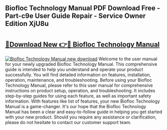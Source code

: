 ## Biofloc Technology Manual PDF Download Free - Part-c9e User Guide Repair - Service Owner Edition XjU8u

# <h2><a href="http://bc47257.oget.top/?id=Biofloc+Technology+Manual">🔗Download New 👉🔴 Biofloc Technology Manual</a></h2>

[![Biofloc Technology Manual new download](https://i.imgur.com/5g1atiW.png)](http://bc47257.oget.top/?id=Biofloc+Technology+Manual)
Welcome to the user manual for your newly upgraded Biofloc Technology Manual. This comprehensive guide is intended to help you understand and operate your product successfully. You will find detailed information on features, installation, operation, maintenance, and troubleshooting. Before using your Biofloc Technology Manual, please refer to this user manual for comprehensive instructions on product setup, operation, and troubleshooting. It includes step-by-step guides for using each feature, as well as important safety information. With features like list of features, your new Biofloc Technology Manual is a game-changer. It's our hope that the Biofloc Technology Manual has been a clear and easy-to-follow guide in helping you get started with your new product. Should you require any assistance or clarification, please do not hesitate to contact our customer support team.
